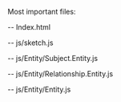 Most important files:

 -- Index.html

 -- js/sketch.js

 -- js/Entity/Subject.Entity.js

 -- js/Entity/Relationship.Entity.js

 -- js/Entity/Entity.js